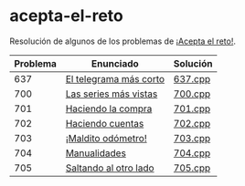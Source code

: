 # acepta-el-reto

Resolución de algunos de los problemas de [¡Acepta el reto!](https://aceptaelreto.com/).

| Problema | Enunciado                                                                      | Solución                                                                                                    |
| -------- | ------------------------------------------------------------------------------ | ----------------------------------------------------------------------------------------------------------- |
| 637      | [El telegrama más corto](https://aceptaelreto.com/problem/statement.php?id=637) | [637.cpp](https://github.com/antongomez/acepta-el-reto/blob/main/637%20El%20telegrama%20mas%20corto/637.cpp) |
| 700      | [Las series más vistas](https://aceptaelreto.com/problem/statement.php?id=700) | [700.cpp](https://github.com/antongomez/acepta-el-reto/blob/main/700%20Las%20series%20mas%20vistas/700.cpp) |
| 701      | [Haciendo la compra](https://aceptaelreto.com/problem/statement.php?id=701)    | [701.cpp](https://github.com/antongomez/acepta-el-reto/blob/main/701%20Haciendo%20la%20compra/701.cpp)      |
| 702      | [Haciendo cuentas](https://aceptaelreto.com/problem/statement.php?id=702)      | [702.cpp](https://github.com/antongomez/acepta-el-reto/blob/main/702%20Haciendo%20cuentas/702.cpp)          |
| 703      | [¡Maldito odómetro!](https://aceptaelreto.com/problem/statement.php?id=703)    | [703.cpp](https://github.com/antongomez/acepta-el-reto/blob/main/703%20Maldito%20odometro/703.cpp)          |
| 704      | [Manualidades](https://aceptaelreto.com/problem/statement.php?id=704)          | [704.cpp](https://github.com/antongomez/acepta-el-reto/blob/main/704%20Manualidades/704.cpp)                |
| 705      | [Saltando al otro lado](https://aceptaelreto.com/problem/statement.php?id=705) | [705.cpp](https://github.com/antongomez/acepta-el-reto/blob/main/705%20Saltando%20al%20otro%20lado/705.cpp) |
